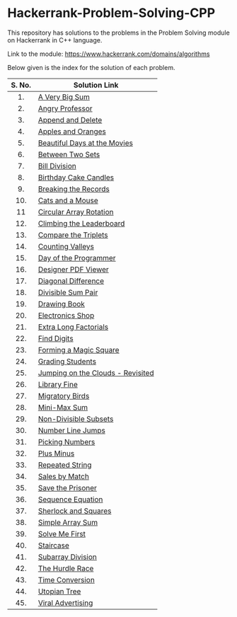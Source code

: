 # Hackerrank-Problem-Solving-CPP
This repository has solutions to the problems in the Problem Solving module on Hackerrank in C++ language.

Link to the module: https://www.hackerrank.com/domains/algorithms

Below given is the index for the solution of each problem.

| S. No.  | Solution Link |
|:---------------:|---------------|
|1.| [A Very Big Sum](https://github.com/niharika1102/Hackerrank-Problem-Solving-CPP/blob/main/A%20Very%20Big%20Sum.cpp)  |
|2.|[Angry Professor](https://github.com/niharika1102/Hackerrank-Problem-Solving-CPP/blob/main/Angry%20Professor.cpp)|
|3.|[Append and Delete](https://github.com/niharika1102/Hackerrank-Problem-Solving-CPP/blob/main/Append%20and%20Delete.cpp)|
|4.| [Apples and Oranges](https://github.com/niharika1102/Hackerrank-Problem-Solving-CPP/blob/main/Apple%20and%20Orange.cpp)  |
|5.|[Beautiful Days at the Movies](https://github.com/niharika1102/Hackerrank-Problem-Solving-CPP/blob/main/Beautiful%20Days%20at%20the%20Movies.cpp)|
|6.| [Between Two Sets](https://github.com/niharika1102/Hackerrank-Problem-Solving-CPP/blob/main/Between%20Two%20Sets.cpp)|
|7.|[Bill Division](https://github.com/niharika1102/Hackerrank-Problem-Solving-CPP/blob/main/Bill%20Division.cpp)|
|8.| [Birthday Cake Candles](https://github.com/niharika1102/Hackerrank-Problem-Solving-CPP/blob/main/Birthday%20Cake%20Candles.cpp)|
|9.|[Breaking the Records](https://github.com/niharika1102/Hackerrank-Problem-Solving-CPP/blob/main/Breaking%20the%20Records.cpp)|
|10.|[Cats and a Mouse](https://github.com/niharika1102/Hackerrank-Problem-Solving-CPP/blob/main/Cats%20and%20a%20Mouse.cpp)|
|11|[Circular Array Rotation](https://github.com/niharika1102/Hackerrank-Problem-Solving-CPP/blob/main/Circular%20Array%20Rotation.cpp)|
|12.|[Climbing the Leaderboard](https://github.com/niharika1102/Hackerrank-Problem-Solving-CPP/blob/main/Climbing%20the%20Leaderboard.cpp)|
|13.|[Compare the Triplets](https://github.com/niharika1102/Hackerrank-Problem-Solving-CPP/blob/main/Compare%20the%20Triplets.cpp)|
|14.|[Counting Valleys](https://github.com/niharika1102/Hackerrank-Problem-Solving-CPP/blob/main/Counting%20Valleys.cpp)|
|15.|[Day of the Programmer](https://github.com/niharika1102/Hackerrank-Problem-Solving-CPP/blob/main/Day%20of%20the%20Programmer.cpp)|
|16.|[Designer PDF Viewer](https://github.com/niharika1102/Hackerrank-Problem-Solving-CPP/blob/main/Designer%20PDF%20Viewer.cpp)|
|17.|[Diagonal Difference](https://github.com/niharika1102/Hackerrank-Problem-Solving-CPP/blob/main/Diagonal%20Difference.cpp)|
|18.|[Divisible Sum Pair](https://github.com/niharika1102/Hackerrank-Problem-Solving-CPP/blob/main/Divisible%20Sum%20Pair.cpp)|
|19.|[Drawing Book](https://github.com/niharika1102/Hackerrank-Problem-Solving-CPP/blob/main/Drawing%20Book.cpp)|
|20.|[Electronics Shop](https://github.com/niharika1102/Hackerrank-Problem-Solving-CPP/blob/main/Electronics%20Shop.cpp)|
|21.|[Extra Long Factorials](https://github.com/niharika1102/Hackerrank-Problem-Solving-CPP/blob/main/Extra%20Long%20Factorials.cpp)|
|22.|[Find Digits](https://github.com/niharika1102/Hackerrank-Problem-Solving-CPP/blob/main/Find%20Digits.cpp)|
|23.|[Forming a Magic Square](https://github.com/niharika1102/Hackerrank-Problem-Solving-CPP/blob/main/Forming%20a%20Magic%20Square.cpp)|
|24.|[Grading Students](https://github.com/niharika1102/Hackerrank-Problem-Solving-CPP/blob/main/Grading%20Students.cpp)|
|25.|[Jumping on the Clouds - Revisited](https://github.com/niharika1102/Hackerrank-Problem-Solving-CPP/blob/main/Jumping%20on%20the%20Clouds%20-%20Revisited.cpp)|
|26.|[Library Fine](https://github.com/niharika1102/Hackerrank-Problem-Solving-CPP/blob/main/Library%20Fine.cpp)|
|27.|[Migratory Birds](https://github.com/niharika1102/Hackerrank-Problem-Solving-CPP/blob/main/Migratory%20Birds.cpp)|
|28.|[Mini-Max Sum](https://github.com/niharika1102/Hackerrank-Problem-Solving-CPP/blob/main/Mini-Max%20Sum.cpp)|
|29.|[Non-Divisible Subsets](https://github.com/niharika1102/Hackerrank-Problem-Solving-CPP/blob/main/Non-Divisible%20Subsets.cpp)|
|30.|[Number Line Jumps](https://github.com/niharika1102/Hackerrank-Problem-Solving-CPP/blob/main/Number%20Line%20Jumps.cpp)|
|31.|[Picking Numbers](https://github.com/niharika1102/Hackerrank-Problem-Solving-CPP/blob/main/Picking%20Numbers.cpp)|
|32.|[Plus Minus](https://github.com/niharika1102/Hackerrank-Problem-Solving-CPP/blob/main/Plus%20Minus.cpp)|
|33.|[Repeated String](https://github.com/niharika1102/Hackerrank-Problem-Solving-CPP/blob/main/Repeated%20String.cpp)|
|34.|[Sales by Match](https://github.com/niharika1102/Hackerrank-Problem-Solving-CPP/blob/main/Sales%20By%20Match.cpp)|
|35.|[Save the Prisoner](https://github.com/niharika1102/Hackerrank-Problem-Solving-CPP/blob/main/Save%20The%20Prisoner.cpp)|
|36.|[Sequence Equation](https://github.com/niharika1102/Hackerrank-Problem-Solving-CPP/blob/main/Sequence%20Equation.cpp)|
|37.|[Sherlock and Squares](https://github.com/niharika1102/Hackerrank-Problem-Solving-CPP/blob/main/Sherlock%20and%20Squares.cpp)|
|38.|[Simple Array Sum](https://github.com/niharika1102/Hackerrank-Problem-Solving-CPP/blob/main/Simple%20Array%20Sum.cpp)|
|39.|[Solve Me First](https://github.com/niharika1102/Hackerrank-Problem-Solving-CPP/blob/main/Solve%20Me%20First.cpp)|
|40.|[Staircase](https://github.com/niharika1102/Hackerrank-Problem-Solving-CPP/blob/main/Staircase.cpp)|
|41.|[Subarray Division](https://github.com/niharika1102/Hackerrank-Problem-Solving-CPP/blob/main/Subarray%20Division.cpp)|
|42.|[The Hurdle Race](https://github.com/niharika1102/Hackerrank-Problem-Solving-CPP/blob/main/The%20Hurdle%20Race.cpp)|
|43.|[Time Conversion](https://github.com/niharika1102/Hackerrank-Problem-Solving-CPP/blob/main/Time%20Conversion.cpp)|
|44.|[Utopian Tree](https://github.com/niharika1102/Hackerrank-Problem-Solving-CPP/blob/main/Utopian%20Tree.cpp)|
|45.|[Viral Advertising](https://github.com/niharika1102/Hackerrank-Problem-Solving-CPP/blob/main/Viral%20Advertising.cpp)|

